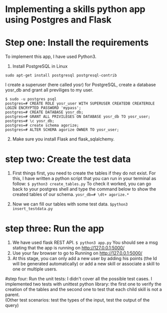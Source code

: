 # Implementing a skills python app using Postgres and Flask

# Step one: Install the requirements
To implement this app, I have used Python3. 
1. Install PostgreSQL in Linux

`sudo apt-get install postgresql postgresql-contrib`

I create a superuser (here called yosr) for PostgreSQL, create a database yosr_db and grant all previliges to my user.

`
$ sudo -u postgres psql
`\
`postgres=# CREATE ROLE yosr_user WITH SUPERUSER CREATEDB CREATEROLE LOGIN ENCRYPTED PASSWORD 'mypass';
`\
`
postgres=# CREATE DATABASE yosr_db;
`\
`
postgres=# GRANT ALL PRIVILEGES ON DATABASE yosr_db TO yosr_user;
`\
`
postgres=# \c yosr_db;
`\
`
postgres=# create schema agorize;
`\
`
postgres=# ALTER SCHEMA agorize OWNER TO yosr_user;
`

2. Make sure you install Flask and flask_sqlalchemy.

# step two: Create the test data
1. First things first, you need to create the tables if they do not exist. For this, I have written a python script that you can run in your terminal as follow:
`
$ python3 create_tables.py
`
To check it worked, you can go back to your postgres shell and type the command below to show the created tables of our schema.
`
yosr_db=# \dt+ agorize.*
`

2. Now we can fill our tables with some test data.
`$python3 insert_testdata.py`

# step three: Run the app
1. We have used flask REST API.
`$ python3 app.py`
You should see a msg stating that the app is running on http://127.0.0.1:5000/ 
2. Use your fav browser to go to Running on http://127.0.0.1:5000/
3. At this stage, you can only add a new user by adding his points (the Id will be generated automatically) or add a new skill or associate a skill to one or multiple users. 

#step four: Run the unit tests:
I didn't cover all the possible test cases. I implemented two tests with unittest python library: the first one to verify the creation of the tables and the second one to test that each child skill is not a parent.   
(Other test scenarios: test the types of the input, test the output of the query) 


